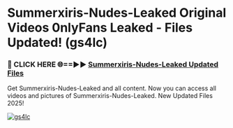 # Summerxiris-Nudes-Leaked Original Videos 0nlyFans Leaked - Files Updated! (gs4lc)

<h3>🔴 CLICK HERE 🌐==►► <a href="https://tinyurl.com/4mcuefdz" rel="nofollow">Summerxiris-Nudes-Leaked Updated Files</a></h3>

Get Summerxiris-Nudes-Leaked and all content. Now you can access all videos and pictures of Summerxiris-Nudes-Leaked. New Updated Files 2025!

[![gs4lc](https://i.imgur.com/StAQSOY.gif)](https://tinyurl.com/4mcuefdz)
